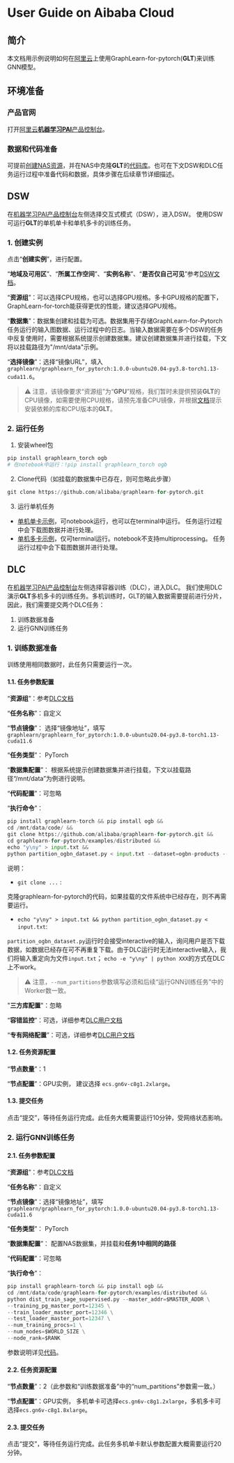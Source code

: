 # User Guide on Aibaba Cloud

## 简介
本文档用示例说明如何在[阿里云](https://www.aliyun.com/)上使用GraphLearn-for-pytorch(**GLT**)来训练GNN模型。

## 环境准备
### 产品官网
打开[阿里云**机器学习PAI**产品控制台](https://pai.console.aliyun.com/)。

### 数据和代码准备
可提前[创建NAS资源](https://nasnext.console.aliyun.com/overview)，并在NAS中克隆**GLT**的[代码库](https://github.com/alibaba/graphlearn-for-pytorch.git)。也可在下文DSW和DLC任务运行过程中准备代码和数据，具体步骤在后续章节详细描述。

## DSW
在[机器学习PAI产品控制台](https://pai.console.aliyun.com/)左侧选择交互式模式（DSW），进入DSW。
使用DSW可运行**GLT**的单机单卡和单机多卡的训练任务。

### 1. 创建实例
点击“**创建实例**”，进行配置。

“**地域及可用区**”、“**所属工作空间**”、“**实例名称**”、“**是否仅自己可见**”参考[DSW文档](https://help.aliyun.com/document_detail/163684.html?spm=a2c4g.202278.0.0.2bc84a4c9fVFQU)。

“**资源组**”：可以选择CPU规格，也可以选择GPU规格。多卡GPU规格的配置下，GraphLearn-for-torch能获得更优的性能，建议选择GPU规格。

“**数据集**”：数据集创建和挂载为可选。数据集用于存储GraphLearn-for-Pytorch任务运行的输入图数据、运行过程中的日志。当输入数据需要在多个DSW的任务中反复使用时，需要根据系统提示创建数据集。建议创建数据集并进行挂载，下文将以挂载路径为"/mnt/data"示例。

“**选择镜像**”：选择“镜像URL”，填入 `graphlearn/graphlearn_for_pytorch:1.0.0-ubuntu20.04-py3.8-torch1.13-cuda11.6`。

> :warning:
注意，该镜像要求“资源组”为“**GPU**”规格，我们暂时未提供预装**GLT**的CPU镜像，如需要使用CPU规格，请预先准备CPU镜像，并根据[文档](https://github.com/alibaba/graphlearn-for-pytorch/tree/main#installation)提示安装依赖的库和CPU版本的**GLT**。


### 2. 运行任务
1. 安装wheel包
```python
pip install graphlearn_torch ogb
# 在notebook中运行：!pip install graphlearn_torch ogb
```

2. Clone代码（如挂载的数据集中已存在，则可忽略此步骤）
```python
git clone https://github.com/alibaba/graphlearn-for-pytorch.git
```

3. 运行单机任务
- [单机单卡示例](https://github.com/alibaba/graphlearn-for-pytorch/blob/main/examples/train_sage_ogbn_products.py)，可notebook运行，也可以在terminal中运行。 任务运行过程中会下载图数据并进行处理。
- [单机多卡示例](https://github.com/alibaba/graphlearn-for-pytorch/blob/main/examples/multi_gpu/train_sage_ogbn_papers100m.py)，仅可terminal运行。notebook不支持multiprocessing。 任务运行过程中会下载图数据并进行处理。

## DLC
在[机器学习PAI产品控制台](https://pai.console.aliyun.com/)左侧选择容器训练（DLC），进入DLC。
我们使用DLC演示**GLT**多机多卡的训练任务。多机训练时，GLT的输入数据需要提前进行分片，因此，我们需要提交两个DLC任务：

1. 训练数据准备
2. 运行GNN训练任务

### 1. 训练数据准备
训练使用相同数据时，此任务只需要运行一次。

#### 1.1. 任务参数配置

“**资源组**”：参考[DLC文档](https://help.aliyun.com/document_detail/202278.html?spm=5176.12818093.help.58.6fb616d0ijseHQ#task-2037310)

“**任务名称**”：自定义

“**节点镜像**”： 选择“镜像地址”，填写`graphlearn/graphlearn_for_pytorch:1.0.0-ubuntu20.04-py3.8-torch1.13-cuda11.6`

“**任务类型**”： PyTorch

“**数据集配置**”： 根据系统提示创建数据集并进行挂载，下文以挂载路径“/mnt/data”为例进行说明。

“**代码配置**”：可忽略

“**执行命令**”：

```python
pip install graphlearn-torch && pip install ogb &&
cd /mnt/data/code/ &&
git clone https://github.com/alibaba/graphlearn-for-pytorch.git &&
cd graphlearn-for-pytorch/examples/distributed &&
echo "y\ny" > input.txt &&
python partition_ogbn_dataset.py < input.txt --dataset=ogbn-products --num_partitions=2
```

说明：

- `git clone ...` :

克隆graphlearn-for-pytorch的代码，如果挂载的文件系统中已经存在，则不再需要运行。

- `echo "y\ny" > input.txt && python partition_ogbn_dataset.py < input.txt`:

`partition_ogbn_dataset.py`运行时会接受interactive的输入，询问用户是否下载数据，如数据已经存在可不再重复下载。由于DLC运行时无法interactive输入，我们将输入重定向为文件`input.txt`；
`echo -e "y\ny" | python XXX`的方式在DLC上不work。

> :warning:
注意，`--num_partitions`参数填写必须和后续“运行GNN训练任务”中的Worker数一致。

"**三方库配置**"：忽略

“**容错监控**”：可选，详细参考[DLC用户文档](https://help.aliyun.com/document_detail/202278.html?spm=5176.12818093.help.58.6fb616d0ijseHQ#task-2037310)

“**专有网络配置**”：可选，详细参考[DLC用户文档](https://help.aliyun.com/document_detail/202278.html?spm=5176.12818093.help.58.6fb616d0ijseHQ#task-2037310)

#### 1.2. 任务资源配置

“**节点数量**”：1

“**节点配置**”：GPU实例， 建议选择 `ecs.gn6v-c8g1.2xlarge`。

#### 1.3. 提交任务
点击“提交”，等待任务运行完成。此任务大概需要运行10分钟，受网络状态影响。

### 2. 运行GNN训练任务

#### 2.1. 任务参数配置

“**资源组**”：参考[DLC文档](https://help.aliyun.com/document_detail/202278.html?spm=5176.12818093.help.58.6fb616d0ijseHQ#task-2037310)

“**任务名称**”：自定义

“**节点镜像**”：选择“镜像地址”，填写`graphlearn/graphlearn_for_pytorch:1.0.0-ubuntu20.04-py3.8-torch1.13-cuda11.6`

“**任务类型**”： PyTorch

“**数据集配置**”： 配置NAS数据集，并挂载和**任务1中相同的路径**

“**代码配置**”：可忽略

“**执行命令**”：

```python
pip install graphlearn-torch && pip install ogb &&
cd /mnt/data/code/graphlearn-for-pytorch/examples/distributed &&
python dist_train_sage_supervised.py --master_addr=$MASTER_ADDR \
--training_pg_master_port=12345 \
--train_loader_master_port=12346 \
--test_loader_master_port=12347 \
--num_training_procs=1 \
--num_nodes=$WORLD_SIZE \
--node_rank=$RANK
```

参数说明详见[代码](https://github.com/alibaba/graphlearn-for-pytorch/blob/main/examples/distributed/dist_train_sage_supervised.py#L161)。

#### 2.2. 任务资源配置

“**节点数量**”：2（此参数和“训练数据准备”中的“num_partitions”参数需一致。）

“**节点配置**”：GPU实例， 多机单卡可选择`ecs.gn6v-c8g1.2xlarge`，多机多卡可选择`ecs.gn6v-c8g1.8xlarge`。

#### 2.3. 提交任务
点击“提交”，等待任务运行完成。此任务多机单卡默认参数配置大概需要运行20分钟。


